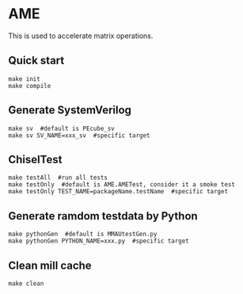 # AME

This is used to accelerate matrix operations.

## Quick start

```
make init
make compile
```

## Generate SystemVerilog

```
make sv  #default is PEcube_sv
make sv SV_NAME=xxx_sv  #specific target
```

## ChiselTest

```
make testAll  #run all tests
make testOnly  #default is AME.AMETest, consider it a smoke test
make testOnly TEST_NAME=packageName.testName  #specific target
```

## Generate ramdom testdata by Python

```
make pythonGen  #default is MMAUtestGen.py
make pythonGen PYTHON_NAME=xxx.py  #specific target
```

## Clean mill cache

```
make clean
```
